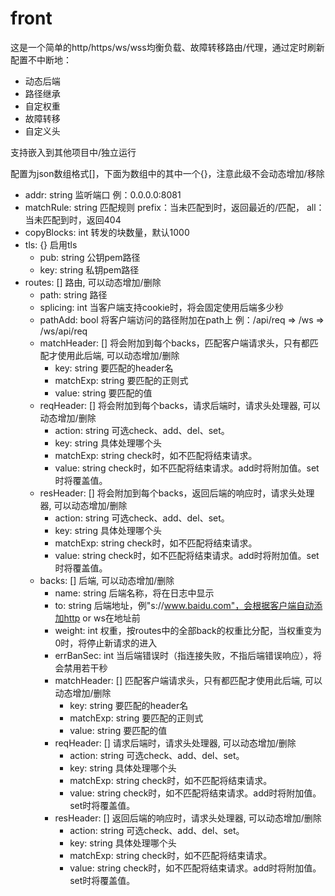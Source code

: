 # front

这是一个简单的http/https/ws/wss均衡负载、故障转移路由/代理，通过定时刷新配置不中断地：

- 动态后端
- 路径继承
- 自定权重
- 故障转移
- 自定义头

支持嵌入到其他项目中/独立运行

配置为json数组格式[]，下面为数组中的其中一个{}，注意此级不会动态增加/移除

- addr: string 监听端口 例：0.0.0.0:8081
- matchRule: string 匹配规则 prefix：当未匹配到时，返回最近的/匹配， all：当未匹配到时，返回404
- copyBlocks: int 转发的块数量，默认1000
- tls: {} 启用tls
    - pub: string 公钥pem路径
    - key: string 私钥pem路径
- routes: [] 路由, 可以动态增加/删除
    - path: string 路径
    - splicing: int 当客户端支持cookie时，将会固定使用后端多少秒
    - pathAdd: bool 将客户端访问的路径附加在path上 例：/api/req => /ws => /ws/api/req
    - matchHeader: [] 将会附加到每个backs，匹配客户端请求头，只有都匹配才使用此后端, 可以动态增加/删除
        - key: string 要匹配的header名
        - matchExp: string 要匹配的正则式
        - value: string 要匹配的值
    - reqHeader: [] 将会附加到每个backs，请求后端时，请求头处理器, 可以动态增加/删除
        - action: string 可选check、add、del、set。
        - key: string 具体处理哪个头
        - matchExp: string check时，如不匹配将结束请求。
        - value: string check时，如不匹配将结束请求。add时将附加值。set时将覆盖值。
    - resHeader: [] 将会附加到每个backs，返回后端的响应时，请求头处理器, 可以动态增加/删除
        - action: string 可选check、add、del、set。
        - key: string 具体处理哪个头
        - matchExp: string check时，如不匹配将结束请求。
        - value: string check时，如不匹配将结束请求。add时将附加值。set时将覆盖值。
    - backs: [] 后端, 可以动态增加/删除
        - name: string 后端名称，将在日志中显示
        - to: string 后端地址，例"s://www.baidu.com"，会根据客户端自动添加http or ws在地址前
        - weight: int 权重，按routes中的全部back的权重比分配，当权重变为0时，将停止新请求的进入
        - errBanSec: int 当后端错误时（指连接失败，不指后端错误响应），将会禁用若干秒
        - matchHeader: [] 匹配客户端请求头，只有都匹配才使用此后端, 可以动态增加/删除
            - key: string 要匹配的header名
            - matchExp: string 要匹配的正则式
            - value: string 要匹配的值
        - reqHeader: [] 请求后端时，请求头处理器, 可以动态增加/删除
            - action: string 可选check、add、del、set。
            - key: string 具体处理哪个头
            - matchExp: string check时，如不匹配将结束请求。
            - value: string check时，如不匹配将结束请求。add时将附加值。set时将覆盖值。
        - resHeader: [] 返回后端的响应时，请求头处理器, 可以动态增加/删除
            - action: string 可选check、add、del、set。
            - key: string 具体处理哪个头
            - matchExp: string check时，如不匹配将结束请求。
            - value: string check时，如不匹配将结束请求。add时将附加值。set时将覆盖值。
